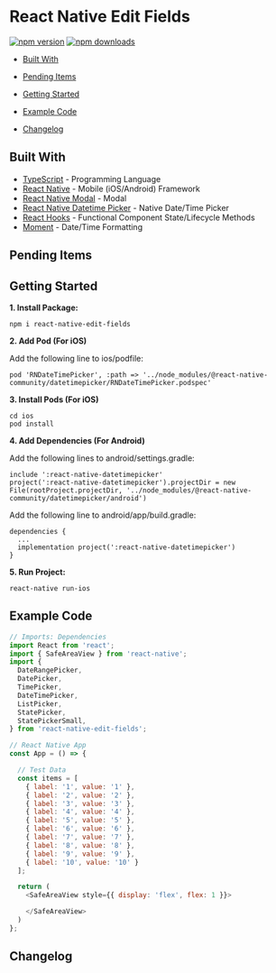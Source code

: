 # React Native Edit Fields

[![npm version](https://badge.fury.io/js/react-native-edit-fields.svg)](https://badge.fury.io/js/react-native-edit-fields)
[![npm downloads](https://img.shields.io/npm/dm/react-native-edit-fields.svg)](https://www.npmjs.com/package/react-native-edit-fields)

*  [Built With](#built-with)
*  [Pending Items](#pending-items)
*  [Getting Started](#getting-started)
*  [Example Code](#example-code)

*  [Changelog](#changelog)

## Built With
* [TypeScript](https://github.com/microsoft/TypeScript) - Programming Language
* [React Native](https://facebook.github.io/react-native/) - Mobile (iOS/Android) Framework
* [React Native Modal](https://github.com/react-native-community/react-native-modal) - Modal
* [React Native Datetime Picker](https://github.com/react-native-community/react-native-datetimepicker) - Native Date/Time Picker
* [React Hooks](https://reactjs.org/docs/hooks-intro.html) - Functional Component State/Lifecycle Methods
* [Moment](https://github.com/moment/moment) - Date/Time Formatting

## Pending Items


## Getting Started
**1. Install Package:**
```
npm i react-native-edit-fields
```

**2. Add Pod (For iOS)**

Add the following line to ios/podfile:
```
pod 'RNDateTimePicker', :path => '../node_modules/@react-native-community/datetimepicker/RNDateTimePicker.podspec'
```

**3. Install Pods (For iOS)**
```
cd ios
pod install
```

**4. Add Dependencies (For Android)**

Add the following lines to android/settings.gradle:
```
include ':react-native-datetimepicker'
project(':react-native-datetimepicker').projectDir = new File(rootProject.projectDir, '../node_modules/@react-native-community/datetimepicker/android')
```

Add the following line to android/app/build.gradle:
```
dependencies {
  ...
  implementation project(':react-native-datetimepicker')
}
```

**5. Run Project:**
```
react-native run-ios
```


## Example Code
```javascript
// Imports: Dependencies
import React from 'react';
import { SafeAreaView } from 'react-native';
import {
  DateRangePicker,
  DatePicker,
  TimePicker,
  DateTimePicker,
  ListPicker,
  StatePicker,
  StatePickerSmall,
} from 'react-native-edit-fields';

// React Native App
const App = () => {

  // Test Data
  const items = [
    { label: '1', value: '1' },
    { label: '2', value: '2' },
    { label: '3', value: '3' },
    { label: '4', value: '4' },
    { label: '5', value: '5' },
    { label: '6', value: '6' },
    { label: '7', value: '7' },
    { label: '8', value: '8' },
    { label: '9', value: '9' },
    { label: '10', value: '10' }
  ];

  return (
    <SafeAreaView style={{ display: 'flex', flex: 1 }}>

    </SafeAreaView>
  )
};
```

<!-- ## Picker Types (iOS)
### 1. Date
<div align="center">
  <img src="/screenshots/ios/iosDate.gif" width="40%" height="40%" />
</div> -->

<!-- ## Picker Types (Android)
### 1. Date (Mode: Spinner)
<div align="center">
  <img src="/screenshots/android/androidDateSpinner.gif" width="40%" height="40%" />
</div> -->


## Changelog
